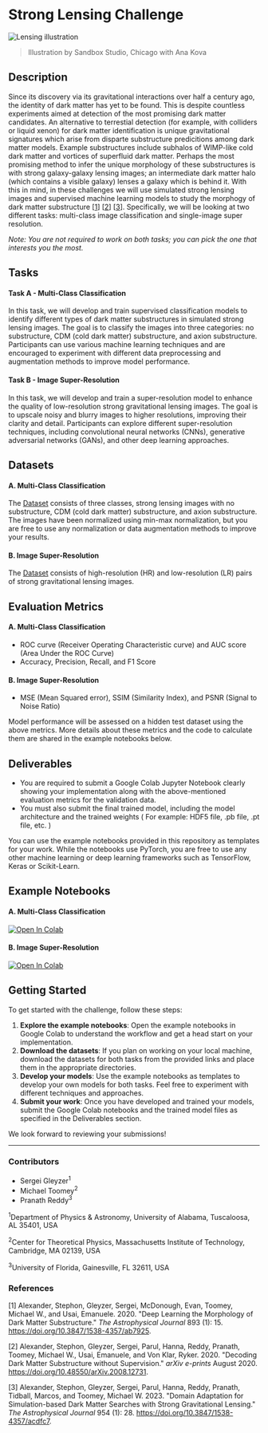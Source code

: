 # Strong Lensing Challenge

![Lensing illustration](https://github.com/ML4SCI/DeepLearnHackathon/blob/main/GravitationalLensingChallenge/gitimage.jpg)

> Illustration by Sandbox Studio, Chicago with Ana Kova

## Description

Since its discovery via its gravitational interactions over half a century ago, the identity of dark matter has yet to be found. This is despite countless experiments aimed at detection of the most promising dark matter candidates. An alternative to terrestial detection (for example, with colliders or liquid xenon) for dark matter identification is unique gravitational signatures which arise from disparte substructure predicitions among dark matter models. Example substructures include subhalos of WIMP-like cold dark matter and vortices of superfluid dark matter. Perhaps the most promising method to infer the unique morphology of these substructures is with strong galaxy-galaxy lensing images; an intermediate dark matter halo (which contains a visible galaxy) lenses a galaxy which is behind it. With this in mind, in these challenges we will use simulated strong lensing images and supervised machine learning models to study the morphogy of dark matter substructure [[1](https://arxiv.org/abs/1909.07346)] [[2](https://arxiv.org/abs/2008.12731)] [[3](https://arxiv.org/abs/2112.12121)]. Specifically, we will be looking at two different tasks: multi-class image classification and single-image super resolution.

*Note: You are not required to work on both tasks; you can pick the one that interests you the most.*

## Tasks

#### Task A - Multi-Class Classification

In this task, we will develop and train supervised classification models to identify different types of dark matter substructures in simulated strong lensing images. The goal is to classify the images into three categories: no substructure, CDM (cold dark matter) substructure, and axion substructure. Participants can use various machine learning techniques and are encouraged to experiment with different data preprocessing and augmentation methods to improve model performance.

#### Task B - Image Super-Resolution

In this task, we will develop and train a super-resolution model to enhance the quality of low-resolution strong gravitational lensing images. The goal is to upscale noisy and blurry images to higher resolutions, improving their clarity and detail. Participants can explore different super-resolution techniques, including convolutional neural networks (CNNs), generative adversarial networks (GANs), and other deep learning approaches.

## Datasets

#### A. Multi-Class Classification

The [Dataset](https://drive.google.com/file/d/1GKLETkPWy_uOwfR3UMW8YEQC4lkJa45h/view?usp=sharing) consists of three classes, strong lensing images with no substructure, CDM (cold dark matter) substructure, and axion substructure. The images have been normalized using min-max normalization, but you are free to use any normalization or data augmentation methods to improve your results.

#### B. Image Super-Resolution

The [Dataset](https://drive.google.com/file/d/1lUOGo2B0Rhxwj_TGZSVEdZJ79GdI7awa/view?usp=sharing) consists of high-resolution (HR) and low-resolution (LR) pairs of strong gravitational lensing images.

## Evaluation Metrics

#### A. Multi-Class Classification

* ROC curve (Receiver Operating Characteristic curve) and AUC score (Area Under the ROC Curve)  
* Accuracy, Precision, Recall, and F1 Score  

#### B. Image Super-Resolution

* MSE (Mean Squared error), SSIM (Similarity Index), and PSNR (Signal to Noise Ratio)

Model performance will be assessed on a hidden test dataset using the above metrics. More details about these metrics and the code to calculate them are shared in the example notebooks below.

## Deliverables

* You are required to submit a Google Colab Jupyter Notebook clearly showing your implementation along with the above-mentioned evaluation metrics for the validation data.
* You must also submit the final trained model, including the model architecture and the trained weights ( For example: HDF5 file, .pb file, .pt file, etc. )

You can use the example notebooks provided in this repository as templates for your work. While the notebooks use PyTorch, you are free to use any other machine learning or deep learning frameworks such as TensorFlow, Keras or Scikit-Learn.

## Example Notebooks

#### A. Multi-Class Classification

[![Open In Colab](https://colab.research.google.com/assets/colab-badge.svg)](https://colab.research.google.com/github//pranath-reddy/DeepLearnHackathon/blob/main/GravitationalLensingChallenge/StrongLensingChallenge-Classification.ipynb)

#### B. Image Super-Resolution

[![Open In Colab](https://colab.research.google.com/assets/colab-badge.svg)](https://colab.research.google.com/github//pranath-reddy/DeepLearnHackathon/blob/main/GravitationalLensingChallenge/StrongLensingChallenge-SuperRes.ipynb)

## Getting Started

To get started with the challenge, follow these steps:

1. **Explore the example notebooks**: Open the example notebooks in Google Colab to understand the workflow and get a head start on your implementation.
2. **Download the datasets**: If you plan on working on your local machine, download the datasets for both tasks from the provided links and place them in the appropriate directories.
3. **Develop your models**: Use the example notebooks as templates to develop your own models for both tasks. Feel free to experiment with different techniques and approaches.
4. **Submit your work**: Once you have developed and trained your models, submit the Google Colab notebooks and the trained model files as specified in the Deliverables section.

We look forward to reviewing your submissions!

---

### Contributors

* Sergei Gleyzer<sup>1</sup>
* Michael Toomey<sup>2</sup>
* Pranath Reddy<sup>3</sup>

<sup>1</sup>Department of Physics & Astronomy, University of Alabama, Tuscaloosa, AL 35401, USA

<sup>2</sup>Center for Theoretical Physics, Massachusetts Institute of Technology, Cambridge, MA 02139, USA

<sup>3</sup>University of Florida, Gainesville, FL 32611, USA

### References

[1] Alexander, Stephon, Gleyzer, Sergei, McDonough, Evan, Toomey, Michael W., and Usai, Emanuele. 2020. "Deep Learning the Morphology of Dark Matter Substructure." *The Astrophysical Journal* 893 (1): 15. https://doi.org/10.3847/1538-4357/ab7925.

[2] Alexander, Stephon, Gleyzer, Sergei, Parul, Hanna, Reddy, Pranath, Toomey, Michael W., Usai, Emanuele, and Von Klar, Ryker. 2020. "Decoding Dark Matter Substructure without Supervision." *arXiv e-prints* August 2020. https://doi.org/10.48550/arXiv.2008.12731.

[3] Alexander, Stephon, Gleyzer, Sergei, Parul, Hanna, Reddy, Pranath, Tidball, Marcos, and Toomey, Michael W. 2023. "Domain Adaptation for Simulation-based Dark Matter Searches with Strong Gravitational Lensing." *The Astrophysical Journal* 954 (1): 28. https://doi.org/10.3847/1538-4357/acdfc7.